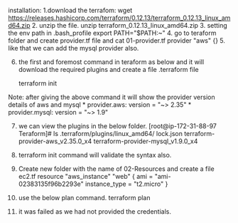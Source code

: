 installation:
1.download the terrafom:
    wget https://releases.hashicorp.com/terraform/0.12.13/terraform_0.12.13_linux_amd64.zip
2. unzip the file.
    unzip terraform_0.12.13_linux_amd64.zip
3. setting the env path in .bash_profile
    export PATH="$PATH:~"
4. go to teraform folder and create provider.tf file and 
        cat 01-provider.tf
        provider "aws" {}
5. like that we can add the mysql provider also.

6. the first and foremost command in teraform as below and it will download the required plugins and create a file .terraform file

    terraform init

Note: after giving the above command it will show the provider version details of aws and mysql
    * provider.aws: version = "~> 2.35"
    * provider.mysql: version = "~> 1.9"

7. we can view the plugins in the below folder.
[root@ip-172-31-88-97 Teraform]# ls .terraform/plugins/linux_amd64/
lock.json  terraform-provider-aws_v2.35.0_x4  terraform-provider-mysql_v1.9.0_x4

8. terraform init command will validate the syntax also.

9. Create new folder with the name of 02-Resources and create a file ec2.tf
    resource "aws_instance" "web" 
{
  ami           = "ami-02383135f96b2293e"
  instance_type = "t2.micro"
}
10. use the below plan command.
    terraform plan

11. it was failed as we had not provided the credentials.
